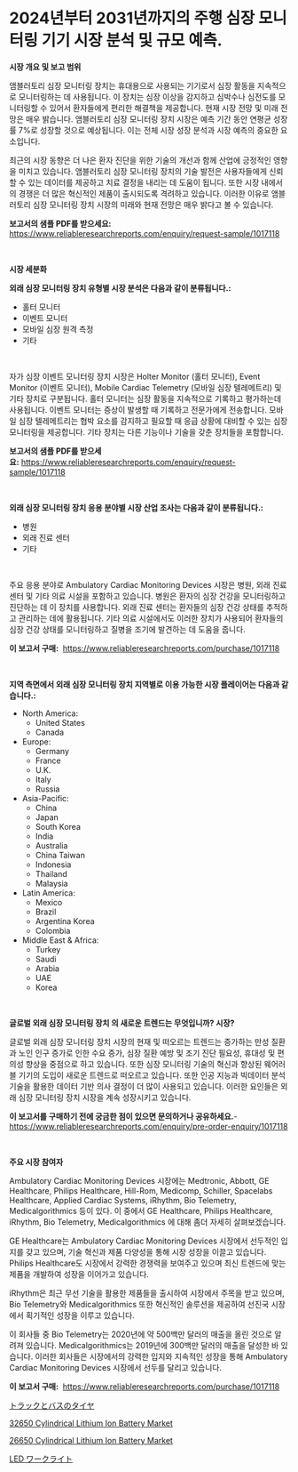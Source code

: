 <p><h1>2024년부터 2031년까지의 주행 심장 모니터링 기기 시장 분석 및 규모 예측.</h1></p><p><strong>시장 개요 및 보고 범위</strong></p>
<p><p>앰블러토리 심장 모니터링 장치는 휴대용으로 사용되는 기기로서 심장 활동을 지속적으로 모니터링하는 데 사용됩니다. 이 장치는 심장 이상을 감지하고 심박수나 심전도를 모니터링할 수 있어서 환자들에게 편리한 해결책을 제공합니다. 현재 시장 전망 및 미래 전망은 매우 밝습니다. 앰블러토리 심장 모니터링 장치 시장은 예측 기간 동안 연평균 성장률 7%로 성장할 것으로 예상됩니다. 이는 전체 시장 성장 분석과 시장 예측의 중요한 요소입니다.</p><p>최근의 시장 동향은 더 나은 환자 진단을 위한 기술의 개선과 함께 산업에 긍정적인 영향을 미치고 있습니다. 앰블러토리 심장 모니터링 장치의 기술 발전은 사용자들에게 신뢰할 수 있는 데이터를 제공하고 치료 결정을 내리는 데 도움이 됩니다. 또한 시장 내에서의 경쟁은 더 많은 혁신적인 제품이 출시되도록 격려하고 있습니다. 이러한 이유로 앰블러토리 심장 모니터링 장치 시장의 미래와 현재 전망은 매우 밝다고 볼 수 있습니다.</p></p>
<p><strong>보고서의 샘플 PDF를 받으세요:</strong> <a href="https://www.reliableresearchreports.com/enquiry/request-sample/1017118">https://www.reliableresearchreports.com/enquiry/request-sample/1017118</a></p>
<p>&nbsp;</p>
<p><strong>시장 세분화</strong></p>
<p><strong>외래 심장 모니터링 장치 유형별 시장 분석은 다음과 같이 분류됩니다.:</strong></p>
<p><ul><li>홀터 모니터</li><li>이벤트 모니터</li><li>모바일 심장 원격 측정</li><li>기타</li></ul></p>
<p>&nbsp;</p>
<p><p>자가 심장 이벤트 모니터링 장치 시장은 Holter Monitor (홀터 모니터), Event Monitor (이벤트 모니터), Mobile Cardiac Telemetry (모바일 심장 텔레메트리) 및 기타 장치로 구분됩니다. 홀터 모니터는 심장 활동을 지속적으로 기록하고 평가하는데 사용됩니다. 이벤트 모니터는 증상이 발생할 때 기록하고 전문가에게 전송합니다. 모바일 심장 텔레메트리는 협박 요소를 감지하고 필요할 때 응급 상황에 대비할 수 있는 심장 모니터링을 제공합니다. 기타 장치는 다른 기능이나 기술을 갖춘 장치들을 포함합니다.</p></p>
<p><strong>보고서의 샘플 PDF를 받으세요:</strong>&nbsp;<a href="https://www.reliableresearchreports.com/enquiry/request-sample/1017118">https://www.reliableresearchreports.com/enquiry/request-sample/1017118</a></p>
<p>&nbsp;</p>
<p><strong> 외래 심장 모니터링 장치 응용 분야별 시장 산업 조사는 다음과 같이 분류됩니다.:</strong></p>
<p><ul><li>병원</li><li>외래 진료 센터</li><li>기타</li></ul></p>
<p>&nbsp;</p>
<p><p>주요 응용 분야로 Ambulatory Cardiac Monitoring Devices 시장은 병원, 외래 진료 센터 및 기타 의료 시설을 포함하고 있습니다. 병원은 환자의 심장 건강을 모니터링하고 진단하는 데 이 장치를 사용합니다. 외래 진료 센터는 환자들의 심장 건강 상태를 추적하고 관리하는 데에 활용됩니다. 기타 의료 시설에서도 이러한 장치가 사용되어 환자들의 심장 건강 상태를 모니터링하고 질병을 조기에 발견하는 데 도움을 줍니다.</p></p>
<p><strong>이 보고서 구매:</strong>&nbsp; <a href="https://www.reliableresearchreports.com/purchase/1017118">https://www.reliableresearchreports.com/purchase/1017118</a></p>
<p>&nbsp;</p>
<p><strong>지역 측면에서 외래 심장 모니터링 장치 지역별로 이용 가능한 시장 플레이어는 다음과 같습니다.:</strong></p>
<p><ul>
    <li>
        North America:
        <ul>
            <li>United States</li>
            <li>Canada</li>
        </ul>
    </li>
    <li>
        Europe:
        <ul>
            <li>Germany</li>
            <li>France</li>
            <li>U.K.</li>
            <li>Italy</li>
            <li>Russia</li>
        </ul>
    </li>
    <li>
        Asia-Pacific:
        <ul>
            <li>China</li>
            <li>Japan</li>
            <li>South Korea</li>
            <li>India</li>
            <li>Australia</li>
            <li>China Taiwan</li>
            <li>Indonesia</li>
            <li>Thailand</li>
            <li>Malaysia</li>
        </ul>
    </li>
    <li>
        Latin America:
        <ul>
            <li>Mexico</li>
            <li>Brazil</li>
            <li>Argentina Korea</li>
            <li>Colombia</li>
        </ul>
    </li>
    <li>
        Middle East & Africa:
        <ul>
            <li>Turkey</li>
            <li>Saudi</li>
            <li>Arabia</li>
            <li>UAE</li>
            <li>Korea</li>
        </ul>
    </li>
    </ul></p>
<p>&nbsp;</p>
<p><strong>글로벌 외래 심장 모니터링 장치 의 새로운 트렌드는 무엇입니까? 시장?</strong></p>
<p><p>글로벌 외래 심장 모니터링 장치 시장의 현재 및 떠오르는 트렌드는 증가하는 만성 질환과 노인 인구 증가로 인한 수요 증가, 심장 질환 예방 및 조기 진단 필요성, 휴대성 및 편의성 향상을 중점으로 하고 있습니다. 또한 심장 모니터링 기술의 혁신과 향상된 웨어러블 기기의 도입이 새로운 트렌드로 떠오르고 있습니다. 또한 인공 지능과 빅데이터 분석 기술을 활용한 데이터 기반 의사 결정이 더 많이 사용되고 있습니다. 이러한 요인들은 외래 심장 모니터링 장치 시장을 계속 성장시키고 있습니다.</p></p>
<p><strong>이 보고서를 구매하기 전에 궁금한 점이 있으면 문의하거나 공유하세요.</strong>- <a href="https://www.reliableresearchreports.com/enquiry/pre-order-enquiry/1017118">https://www.reliableresearchreports.com/enquiry/pre-order-enquiry/1017118</a></p>
<p>&nbsp;</p>
<p><strong>주요 시장 참여자</strong></p>
<p><p>Ambulatory Cardiac Monitoring Devices 시장에는 Medtronic, Abbott, GE Healthcare, Philips Healthcare, Hill-Rom, Medicomp, Schiller, Spacelabs Healthcare, Applied Cardiac Systems, iRhythm, Bio Telemetry, Medicalgorithmics 등이 있다. 이 중에서 GE Healthcare, Philips Healthcare, iRhythm, Bio Telemetry, Medicalgorithmics 에 대해 좀더 자세히 살펴보겠습니다.</p><p>GE Healthcare는 Ambulatory Cardiac Monitoring Devices 시장에서 선두적인 입지를 갖고 있으며, 기술 혁신과 제품 다양성을 통해 시장 성장을 이끌고 있습니다. Philips Healthcare도 시장에서 강력한 경쟁력을 보여주고 있으며 최신 트렌드에 맞는 제품을 개발하여 성장을 이어가고 있습니다.</p><p>iRhythm은 최근 무선 기술을 활용한 제품들을 출시하여 시장에서 주목을 받고 있으며, Bio Telemetry와 Medicalgorithmics 또한 혁신적인 솔루션을 제공하여 선진국 시장에서 획기적인 성장을 이루고 있습니다.</p><p>이 회사들 중 Bio Telemetry는 2020년에 약 500백만 달러의 매출을 올린 것으로 알려져 있습니다. Medicalgorithmics는 2019년에 300백만 달러의 매출을 달성한 바 있습니다. 이러한 회사들은 시장에서의 강력한 입지와 지속적인 성장을 통해 Ambulatory Cardiac Monitoring Devices 시장에서 선두를 달리고 있습니다.</p></p>
<p><strong>이 보고서 구매:</strong>&nbsp;&nbsp;<a href="https://www.reliableresearchreports.com/purchase/1017118">https://www.reliableresearchreports.com/purchase/1017118</a></p>
<p><p><a href="https://github.com/vlcostes/Market-Research-Report-List-1/blob/main/203912316908.md">トラックとバスのタイヤ</a></p><p><a href="https://github.com/YashRP12/Market-Research-Report-List-4/blob/main/32650-cylindrical-lithium-ion-battery-market.md">32650 Cylindrical Lithium Ion Battery Market</a></p><p><a href="https://github.com/Angelnienowdseej3e45z3p8c/Market-Research-Report-List-1/blob/main/26650-cylindrical-lithium-ion-battery-market.md">26650 Cylindrical Lithium Ion Battery Market</a></p><p><a href="https://github.com/EstaSprer20231/Market-Research-Report-List-1/blob/main/157510116909.md">LED ワークライト</a></p></p>
